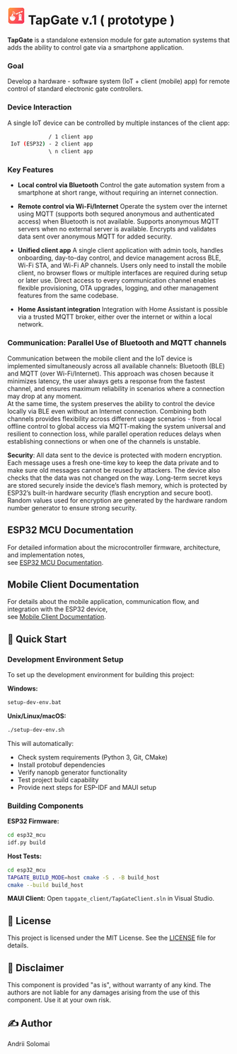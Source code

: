 # ![Logo](docs/logo.png) TapGate v.1 ( prototype )

**TapGate** is a standalone extension module for gate automation systems that adds the ability to control gate via a smartphone application.

### Goal
Develop a hardware - software system (IoT + client (mobile) app) for remote control of standard electronic gate controllers.

### Device Interaction
A single IoT device can be controlled by multiple instances of the client app:
```bash
             / 1 client app 
 IoT (ESP32) - 2 client app
             \ n client app
```

### Key Features

- **Local control via Bluetooth**
  Control the gate automation system from a smartphone at short range, without requiring an internet connection.

- **Remote control via Wi-Fi/Internet**
  Operate the system over the internet using MQTT (supports both sequred anonymous and authenticated access) when Bluetooth is not available.
  Supports anonymous MQTT servers when no external server is available.
  Encrypts and validates data sent over anonymous MQTT for added security.

- **Unified client app**
  A single client application with admin tools, handles onboarding, day-to-day control, and device management across BLE, Wi-Fi STA, and Wi-Fi AP channels.
  Users only need to install the mobile client, no browser flows or multiple interfaces are required during setup or later use.
  Direct access to every communication channel enables flexible provisioning, OTA upgrades, logging, and other management features from the same codebase.

- **Home Assistant integration**
  Integration with Home Assistant is possible via a trusted MQTT broker, either over the internet or within a local network.

### Communication: Parallel Use of Bluetooth and MQTT channels

Communication between the mobile client and the IoT device is implemented simultaneously across all available channels: Bluetooth (BLE) and MQTT (over Wi-Fi/Internet). This approach was chosen because it minimizes latency, the user always gets a response from the fastest channel, and ensures maximum reliability in scenarios where a connection may drop at any moment.<br>
At the same time, the system preserves the ability to control the device locally via BLE even without an Internet connection. Combining both channels provides flexibility across different usage scenarios - from local offline control to global access via MQTT-making the system universal and resilient to connection loss, while parallel operation reduces delays when establishing connections or when one of the channels is unstable.

**Security**: All data sent to the device is protected with modern encryption. Each message uses a fresh one-time key to keep the data private and to make sure old messages cannot be reused by attackers. The device also checks that the data was not changed on the way. Long-term secret keys are stored securely inside the device’s flash memory, which is protected by ESP32’s built-in hardware security (flash encryption and secure boot). Random values used for encryption are generated by the hardware random number generator to ensure strong security.

## ESP32 MCU Documentation  
For detailed information about the microcontroller firmware, architecture, and implementation notes,<br>
see [ESP32 MCU Documentation](esp32_mcu/README.md).  

## Mobile Client Documentation  
For details about the mobile application, communication flow, and integration with the ESP32 device,<br>
see [Mobile Client Documentation](mobile_client_MAUI/README.md).  

## 🚀 Quick Start

### Development Environment Setup

To set up the development environment for building this project:

**Windows:**
```cmd
setup-dev-env.bat
```

**Unix/Linux/macOS:**
```bash
./setup-dev-env.sh
```

This will automatically:
- Check system requirements (Python 3, Git, CMake)
- Install protobuf dependencies
- Verify nanopb generator functionality
- Test project build capability
- Provide next steps for ESP-IDF and MAUI setup

### Building Components

**ESP32 Firmware:**
```bash
cd esp32_mcu
idf.py build
```

**Host Tests:**
```bash
cd esp32_mcu
TAPGATE_BUILD_MODE=host cmake -S . -B build_host
cmake --build build_host
```

**MAUI Client:**
Open `tapgate_client/TapGateClient.sln` in Visual Studio.  


## 📜 License
This project is licensed under the MIT License. See the [LICENSE](LICENSE) file for details.

## 📜 Disclaimer
This component is provided "as is", without warranty of any kind. The authors are not liable for any damages arising from the use of this component. Use it at your own risk.

## ✍️ Author
Andrii Solomai
